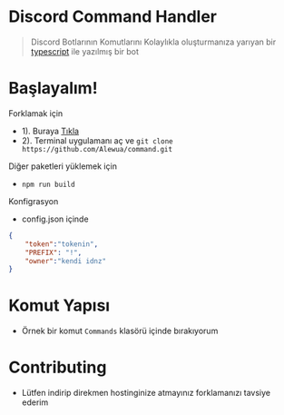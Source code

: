 # Discord Command Handler
> Discord Botlarının Komutlarını Kolaylıkla oluşturmanıza yarıyan bir [typescript](https://npmjs.com/package/typescript) ile yazılmış bir bot

# Başlayalım!
Forklamak için
- 1). Buraya [Tıkla](https://github.com/Alewua/command)
- 2). Terminal uygulamanı aç ve `git clone https://github.com/Alewua/command.git`

Diğer paketleri yüklemek için
- `npm run build`

Konfigrasyon
- config.json içinde
```json
{
    "token":"tokenin",
    "PREFIX": "!",
    "owner":"kendi idnz"
}
```

# Komut Yapısı
- Örnek bir komut `Commands` klasörü içinde bırakıyorum

# Contributing
- Lütfen indirip direkmen hostinginize atmayınız forklamanızı tavsiye ederim

